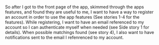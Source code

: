 So after I got to the front page of the app, skimmed through the apps features, and found they are useful to me, I want to have a way to register an account in order to use the app features (See stories 1-4 for the features). While registering, I want to have an email referenced to my account so I can authenticate myself when needed (see Side story 1 for details). When possible matchings found (see story 4), I also want to have notifications sent to the email I refenrenced to my account. 
